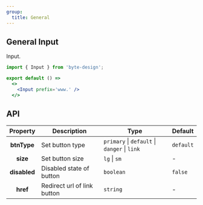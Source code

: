 ```yaml
---
group:
  title: General
---
```


## General Input

Input.

```jsx
import { Input } from 'byte-design';

export default () => 
  <>
    <Input prefix='www.' />
  </>
```

## API
|   Property   | Description         | Type                               | Default    |
| :----------: | ------------------ | ----------------------------------- | --------- |
| **btnType**  | Set button type      | `primary` \| `default` \| `danger` \| `link` | `default` |
|   **size**   | Set button size       | `lg` \| `sm`                           | -         |
| **disabled** | Disabled state of button | `boolean`                           | `false`    |
|   **href**   | Redirect url of link button | `string`                         | -         |



